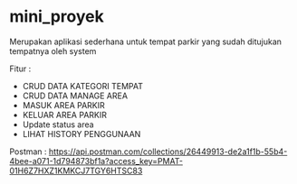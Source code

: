 # mini_proyek
Merupakan aplikasi sederhana untuk tempat parkir yang sudah ditujukan tempatnya oleh system

Fitur : 
- CRUD DATA KATEGORI TEMPAT
- CRUD DATA MANAGE AREA
- MASUK AREA PARKIR
- KELUAR AREA PARKIR
- Update status area
- LIHAT HISTORY PENGGUNAAN

Postman : https://api.postman.com/collections/26449913-de2a1f1b-55b4-4bee-a071-1d794873bf1a?access_key=PMAT-01H6Z7HXZ1KMKCJ7TGY6HTSC83
